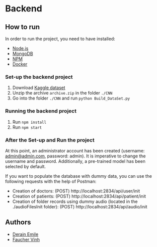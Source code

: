 # Backend

## How to run
In order to run the project, you need to have installed:
- [Node.js](https://nodejs.org/en/)
- [MongoDB](https://www.mongodb.com/)
- [NPM](https://www.npmjs.com/)
- [Docker](https://www.docker.com/)

### Set-up the backend project
1. Download [Kaggle dataset](https://www.kaggle.com/datasets/kinguistics/heartbeat-sounds)
2. Unzip the archive `archive.zip` in the folder `./CNN`
3. Go into the folder `./CNN` and run `python Build_DataSet.py`

### Running the backend project
1. Run `npm install`
2. Run `npm start`

### After the Set-up and Run the project
At this point, an administrator account has been created (username: admin@admin.com, password: admin). It is imperative to change the username and password. 
Additionally, a pre-trained model has been selected by default.

If you want to populate the database with dummy data, you can use the following requests with the help of Postman:
- Creation of doctors: (POST) http://localhost:2834/api/user/init
- Creation of patients: (POST) http://localhost:2834/api/patient/init
- Creation of folder records using dummy audio (located in the ./audioFilesInit folder): (POST) http://localhost:2834/api/audio/init

## Authors
- [Derain Emile](https://github.com/EmileDerain)
- [Faucher Vinh](https://github.com/Supervinh)

